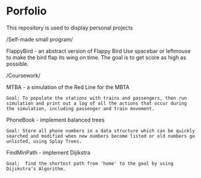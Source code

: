 # Porfolio
This repository is used to display personal projects

/Self-made small program/

FlappyBird - an abstract version of Flappy Bird
    Use spacebar or leftmouse to make the bird flap its wing on time. The goal is to get score as high as possible.

/Coursework/

MTBA - a simulation of the Red Line for the MBTA

    Goal: To populate the stations with trains and passengers, then run simulation and print out a log of all the actions that occur during the simulation, including passenger and train movement.

PhoneBook - implement balanced trees

    Goal: Store all phone numbers in a data structure which can be quickly searched and modified when new numbers become listed or old numbers go unlisted, using Splay Trees.

FindMinPath - implement Dijikstra

    Goal:  find the shortest path from 'home' to the goal by using Dijikstra’s Algorithm.

